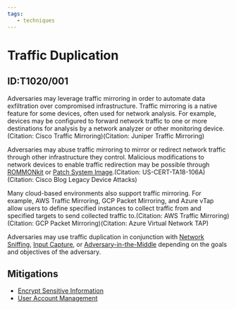 ```yaml
---
tags:
   - techniques
---
```

# Traffic Duplication
## ID:T1020/001
Adversaries may leverage traffic mirroring in order to automate data exfiltration over compromised infrastructure. Traffic mirroring is a native feature for some devices, often used for network analysis. For example, devices may be configured to forward network traffic to one or more destinations for analysis by a network analyzer or other monitoring device. (Citation: Cisco Traffic Mirroring)(Citation: Juniper Traffic Mirroring)

Adversaries may abuse traffic mirroring to mirror or redirect network traffic through other infrastructure they control. Malicious modifications to network devices to enable traffic redirection may be possible through [ROMMONkit](/mitre/techniques/T1542/004) or [Patch System Image](/mitre/techniques/T1601/001).(Citation: US-CERT-TA18-106A)(Citation: Cisco Blog Legacy Device Attacks)

Many cloud-based environments also support traffic mirroring. For example, AWS Traffic Mirroring, GCP Packet Mirroring, and Azure vTap allow users to define specified instances to collect traffic from and specified targets to send collected traffic to.(Citation: AWS Traffic Mirroring)(Citation: GCP Packet Mirroring)(Citation: Azure Virtual Network TAP)

Adversaries may use traffic duplication in conjunction with [Network Sniffing](/mitre/techniques/T1040), [Input Capture](/mitre/techniques/T1056), or [Adversary-in-the-Middle](/mitre/techniques/T1557) depending on the goals and objectives of the adversary.
## Mitigations
* [Encrypt Sensitive Information](/mitre/mitigations/M1041)
* [User Account Management](/mitre/mitigations/M1018)
